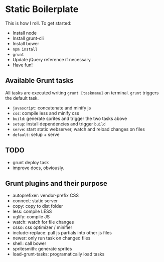 # Static Boilerplate
This is how I roll. To get started:

* Install node
* Install grunt-cli
* Install bower
* `npm install`
* `grunt`
* Update jQuery reference if necessary
* Have fun!


## Available Grunt tasks
All tasks are executed writing `grunt [taskname]` on terminal. `grunt` triggers
the default task.

* `javascript`: concatenate and minify js
* `css`: compile less and minify css
* `build`: generate sprites and trigger the two tasks above
* `setup`: install dependencies and trigger `build`
* `serve`: start static webserver, watch and reload changes on files
* `default`: setup + serve


## TODO
* grunt deploy task
* improve docs, obviously.


## Grunt plugins and their purpose
* autoprefixer: vendor-prefix CSS
* connect: static server
* copy: copy to dist folder
* less: compile LESS
* uglify: compile JS
* watch: watch for file changes
* csso: css optimizer / minifier
* include-replace: pull js partials into other js files
* newer: only run task on changed files
* shell: call bower
* spritesmith: generate sprites
* load-grunt-tasks: programatically load tasks
